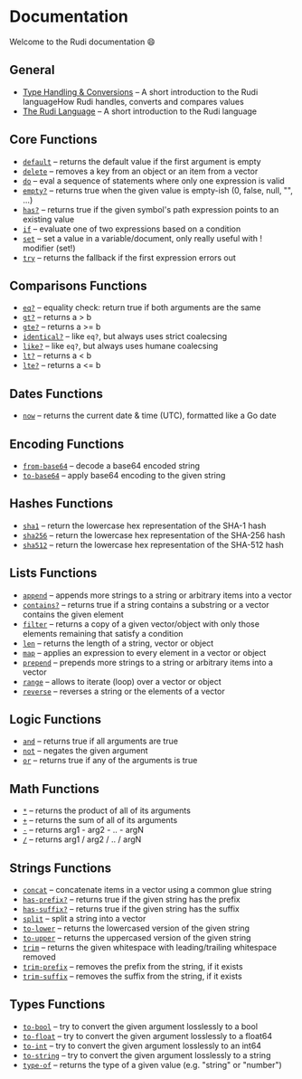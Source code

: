 # Documentation

Welcome to the Rudi documentation :smile:

<!-- BEGIN_TOC -->
## General

* [Type Handling & Conversions](coalescing.md) – A short introduction to the Rudi languageHow Rudi handles, converts and compares values
* [The Rudi Language](language.md) – A short introduction to the Rudi language

## Core Functions

* [`default`](functions/core-default.md) – returns the default value if the first argument is empty
* [`delete`](functions/core-delete.md) – removes a key from an object or an item from a vector
* [`do`](functions/core-do.md) – eval a sequence of statements where only one expression is valid
* [`empty?`](functions/core-empty.md) – returns true when the given value is empty-ish (0, false, null, "", ...)
* [`has?`](functions/core-has.md) – returns true if the given symbol's path expression points to an existing value
* [`if`](functions/core-if.md) – evaluate one of two expressions based on a condition
* [`set`](functions/core-set.md) – set a value in a variable/document, only really useful with ! modifier (set!)
* [`try`](functions/core-try.md) – returns the fallback if the first expression errors out

## Comparisons Functions

* [`eq?`](functions/comparisons-eq.md) – equality check: return true if both arguments are the same
* [`gt?`](functions/comparisons-gt.md) – returns a > b
* [`gte?`](functions/comparisons-gte.md) – returns a >= b
* [`identical?`](functions/comparisons-identical.md) – like `eq?`, but always uses strict coalecsing
* [`like?`](functions/comparisons-like.md) – like `eq?`, but always uses humane coalecsing
* [`lt?`](functions/comparisons-lt.md) – returns a < b
* [`lte?`](functions/comparisons-lte.md) – returns a <= b

## Dates Functions

* [`now`](functions/dates-now.md) – returns the current date & time (UTC), formatted like a Go date

## Encoding Functions

* [`from-base64`](functions/encoding-from-base64.md) – decode a base64 encoded string
* [`to-base64`](functions/encoding-to-base64.md) – apply base64 encoding to the given string

## Hashes Functions

* [`sha1`](functions/hashes-sha1.md) – return the lowercase hex representation of the SHA-1 hash
* [`sha256`](functions/hashes-sha256.md) – return the lowercase hex representation of the SHA-256 hash
* [`sha512`](functions/hashes-sha512.md) – return the lowercase hex representation of the SHA-512 hash

## Lists Functions

* [`append`](functions/lists-append.md) – appends more strings to a string or arbitrary items into a vector
* [`contains?`](functions/lists-contains.md) – returns true if a string contains a substring or a vector contains the given element
* [`filter`](functions/lists-filter.md) – returns a copy of a given vector/object with only those elements remaining that satisfy a condition
* [`len`](functions/lists-len.md) – returns the length of a string, vector or object
* [`map`](functions/lists-map.md) – applies an expression to every element in a vector or object
* [`prepend`](functions/lists-prepend.md) – prepends more strings to a string or arbitrary items into a vector
* [`range`](functions/lists-range.md) – allows to iterate (loop) over a vector or object
* [`reverse`](functions/lists-reverse.md) – reverses a string or the elements of a vector

## Logic Functions

* [`and`](functions/logic-and.md) – returns true if all arguments are true
* [`not`](functions/logic-not.md) – negates the given argument
* [`or`](functions/logic-or.md) – returns true if any of the arguments is true

## Math Functions

* [`*`](functions/math-mult.md) – returns the product of all of its arguments
* [`+`](functions/math-add.md) – returns the sum of all of its arguments
* [`-`](functions/math-sub.md) – returns arg1 - arg2 - .. - argN
* [`/`](functions/math-div.md) – returns arg1 / arg2 / .. / argN

## Strings Functions

* [`concat`](functions/strings-concat.md) – concatenate items in a vector using a common glue string
* [`has-prefix?`](functions/strings-has-prefix.md) – returns true if the given string has the prefix
* [`has-suffix?`](functions/strings-has-suffix.md) – returns true if the given string has the suffix
* [`split`](functions/strings-split.md) – split a string into a vector
* [`to-lower`](functions/strings-to-lower.md) – returns the lowercased version of the given string
* [`to-upper`](functions/strings-to-upper.md) – returns the uppercased version of the given string
* [`trim`](functions/strings-trim.md) – returns the given whitespace with leading/trailing whitespace removed
* [`trim-prefix`](functions/strings-trim-prefix.md) – removes the prefix from the string, if it exists
* [`trim-suffix`](functions/strings-trim-suffix.md) – removes the suffix from the string, if it exists

## Types Functions

* [`to-bool`](functions/types-to-bool.md) – try to convert the given argument losslessly to a bool
* [`to-float`](functions/types-to-float.md) – try to convert the given argument losslessly to a float64
* [`to-int`](functions/types-to-int.md) – try to convert the given argument losslessly to an int64
* [`to-string`](functions/types-to-string.md) – try to convert the given argument losslessly to a string
* [`type-of`](functions/types-type-of.md) – returns the type of a given value (e.g. "string" or "number")
<!-- END_TOC -->
